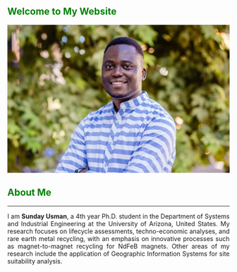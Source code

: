 ## <span style="color: green;">**Welcome to My Website**</span>  <!-- green -->

![Profile Image](assets/images/profile-picture.jpg)

## <span style="color: green;">**About Me**</span>  <!-- green -->
<hr> <!-- This adds a horizontal line -->
<div style="text-align: justify;">
I am <strong>Sunday Usman</strong>, a 4th year Ph.D. student in the Department of Systems and Industrial Engineering at the University of Arizona, United States. My research focuses on lifecycle assessments, techno-economic analyses, and rare earth metal recycling, with an emphasis on innovative processes such as magnet-to-magnet recycling for NdFeB magnets. Other areas of my research include the application of Geographic Information Systems for site suitability analysis.
</div>
